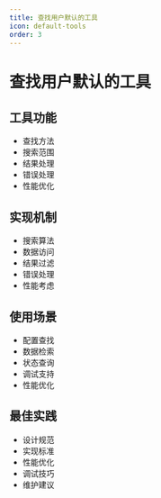 ```yaml
---
title: 查找用户默认的工具
icon: default-tools
order: 3
---
```


# 查找用户默认的工具

## 工具功能
- 查找方法
- 搜索范围
- 结果处理
- 错误处理
- 性能优化

## 实现机制
- 搜索算法
- 数据访问
- 结果过滤
- 错误处理
- 性能考虑

## 使用场景
- 配置查找
- 数据检索
- 状态查询
- 调试支持
- 性能优化

## 最佳实践
- 设计规范
- 实现标准
- 性能优化
- 调试技巧
- 维护建议
